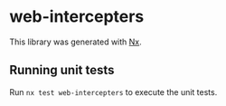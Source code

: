 # web-intercepters

This library was generated with [Nx](https://nx.dev).

## Running unit tests

Run `nx test web-intercepters` to execute the unit tests.
